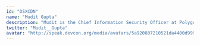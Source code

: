 ```yaml
---
id: "DSXCDN"
name: "Mudit Gupta"
description: "Mudit is the Chief Information Security Officer at Polygon. He's a security researcher by the day and an ethereum developer by the night."
twitter: "Mudit__Gupta"
avatar: "http://speak.devcon.org/media/avatars/5a920807210521da4400d99905e6e3e5_CTIF6vD.png"
---
```

